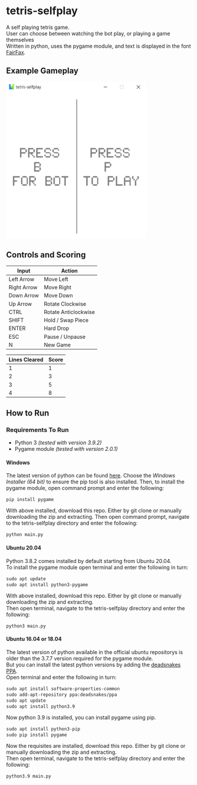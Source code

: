 # tetris-selfplay
A self playing tetris game. <br/>
User can choose between watching the bot play, or playing a game themselves<br/>
Written in python, uses the pygame module, and text is displayed in the font [FairFax](https://github.com/kreativekorp/open-relay/tree/master/Fairfax).

## **Example Gameplay**
<p align="Left">
<img align="center" src="/examples/gameplay.gif" alt="Demo of game modes" title="Game Modes" width="380"><br \>
</p>

## **Controls and Scoring** 
| Input         | Action               | 
| ------------- | -------------------- |
| Left Arrow    | Move Left            |
| Right Arrow   | Move Right           |
| Down Arrow    | Move Down            |
| Up Arrow      | Rotate Clockwise     |
| CTRL          | Rotate Anticlockwise |
| SHIFT         | Hold / Swap Piece    |
| ENTER         | Hard Drop            |
| ESC           | Pause / Unpause      |
| N             | New Game             |

| Lines Cleared | Score |
| ------------- | ----- |
| 1             | 1     |
| 2             | 3     |
| 3             | 5     |
| 4             | 8     |

 ## How to Run
 
 ### Requirements To Run
  - Python 3 *(tested with version 3.9.2)*
  - Pygame module *(tested with version 2.0.1)*

  #### Windows
  The latest version of python can be found [here](https://www.python.org/downloads/windows/). Choose the *Windows Installer (64 bit)* to ensure the pip tool is also installed. Then, to install the pygame module, open command prompt and enter the following:
  ```
  pip install pygame
  ```
  With above installed, download this repo. Either by git clone or manually downloading the zip and extracting. Then open command prompt, navigate to the tetris-selfplay directory and enter the following:
  ```
  python main.py
  ```
  #### Ubuntu 20.04
  Python 3.8.2 comes installed by default starting from Ubuntu 20.04.<br/> 
  To install the pygame module open terminal and enter the following in turn:
  ```
  sudo apt update
  sudo apt install python3-pygame
  ```
  With above installed, download this repo. Either by git clone or manually downloading the zip and extracting.<br/>
  Then open terminal, navigate to the tetris-selfplay directory and enter the following:
  ```
  python3 main.py
  ```
  #### Ubuntu 16.04 or 18.04
  The latest version of python available in the official ubuntu repositorys is older than the 3.7.7 version required for the pygame module.<br/>
  But you can install the latest python versions by adding the [deadsnakes PPA](https://launchpad.net/~deadsnakes).<br/>
  Open terminal and enter the following in turn:
  ```
  sudo apt install software-properties-common
  sudo add-apt-repository ppa:deadsnakes/ppa
  sudo apt update 
  sudo apt install python3.9
  ```
  Now python 3.9 is installed, you can install pygame using pip.
  ```
  sudo apt install python3-pip
  sudo pip install pygame
  ```
  Now the requisites are installed, download this repo. Either by git clone or manually downloading the zip and extracting.<br/>
  Then open terminal, navigate to the tetris-selfplay directory and enter the following:
  ```
  python3.9 main.py
  ```